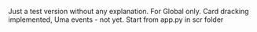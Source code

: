 Just a test version without any explanation. For Global only. Card dracking implemented, Uma events - not yet. 
Start from app.py in scr folder
